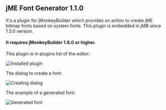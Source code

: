 
## jME Font Generator 1.1.0

It's a plugin for jMonkeyBuilder which provides an action to create jME bitmap fonts based on system fonts.
This plugin is embedded in jMB since 1.3.0 version.

#### It requires jMonkeyBuilder 1.8.0 or higher.

This plugin is in plugins list of the editor:

![Installed plugin](https://i.imgur.com/EnEF1OI.png)

The dialog to create a font:

![Creating dialog](http://i.imgur.com/eW6Hhc5.png)

The example of a generated font:

![Generated font](http://i.imgur.com/hFbGdQE.png)